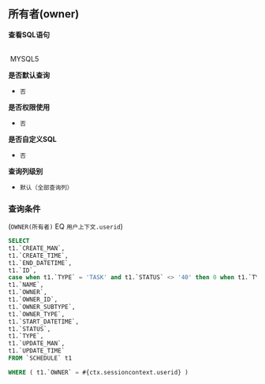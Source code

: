 ## 所有者(owner) <!-- {docsify-ignore-all} -->



<p class="panel-title"><b>查看SQL语句</b></p>
<br>

<el-row>
&nbsp;<el-tag @click="MYSQL5 = true">MYSQL5</el-tag>
</el-row>

<br>
<p class="panel-title"><b>是否默认查询</b></p>

* `否`

<p class="panel-title"><b>是否权限使用</b></p>

* `否`

<p class="panel-title"><b>是否自定义SQL</b></p>

* `否`

<p class="panel-title"><b>查询列级别</b></p>

* `默认（全部查询列）`



### 查询条件

(`OWNER(所有者)` EQ `用户上下文.userid`)





<el-dialog v-model="MYSQL5" title="MYSQL5">

```sql
SELECT
t1.`CREATE_MAN`,
t1.`CREATE_TIME`,
t1.`END_DATETIME`,
t1.`ID`,
case when t1.`TYPE` = 'TASK' and t1.`STATUS` <> '40' then 0 when t1.`TYPE` = 'EVENT' and  now()  < t1.`END_DATETIME`  then 0 when t1.`START_DATETIME` = 'CALL' and   now()  < t1.`STATUS` then 0  else 1 end AS `IS_CLOSE`,
t1.`NAME`,
t1.`OWNER`,
t1.`OWNER_ID`,
t1.`OWNER_SUBTYPE`,
t1.`OWNER_TYPE`,
t1.`START_DATETIME`,
t1.`STATUS`,
t1.`TYPE`,
t1.`UPDATE_MAN`,
t1.`UPDATE_TIME`
FROM `SCHEDULE` t1 

WHERE ( t1.`OWNER` = #{ctx.sessioncontext.userid} )
```

</el-dialog>

<script>
 const { createApp } = Vue
  createApp({
    data() {
      return {
                MYSQL5 : false
        
      }
    },
    methods: {
    }
  }).use(ElementPlus).mount('#app')
</script>